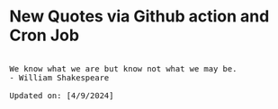 # New Quotes via Github action and Cron Job

<pre>
<!-- #quote -->
We know what we are but know not what we may be.
- William Shakespeare

Updated on: [4/9/2024]
<!-- #quoteEnd -->
</pre>
